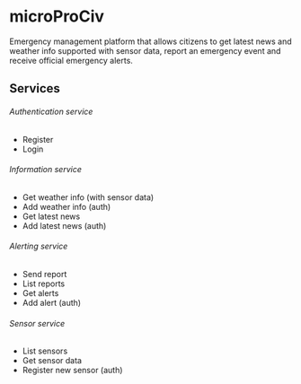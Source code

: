 # microProCiv
Emergency management platform that allows citizens to get latest news and weather info supported with sensor data, report an emergency event and receive official emergency alerts.

## Services
###### Authentication service
- Register
- Login

###### Information service
- Get weather info (with sensor data)
- Add weather info (auth)
- Get latest news
- Add latest news (auth)

###### Alerting service
- Send report
- List reports
- Get alerts
- Add alert (auth)

###### Sensor service
- List sensors
- Get sensor data
- Register new sensor (auth)
